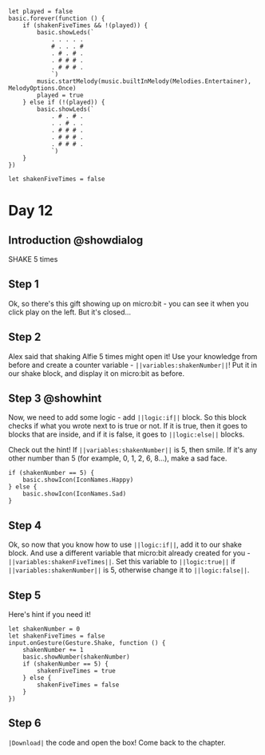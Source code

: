 ```customts
let played = false
basic.forever(function () {
    if (shakenFiveTimes && !(played)) {
        basic.showLeds(`
            . . . . .
            # . . . #
            . # . # .
            . # # # .
            . # # # .
            `)
        music.startMelody(music.builtInMelody(Melodies.Entertainer), MelodyOptions.Once)
        played = true
    } else if (!(played)) {
        basic.showLeds(`
            . # . # .
            . . # . .
            . # # # .
            . # # # .
            . # # # .
            `)
    }
})
```

```template
let shakenFiveTimes = false
```

# Day 12

## Introduction @showdialog

SHAKE 5 times

## Step 1

Ok, so there's this gift showing up on micro:bit - you can see it when you click play on the left. But it's closed...

## Step 2

Alex said that shaking Alfie 5 times might open it! Use your knowledge from before and create a counter variable - ``||variables:shakenNumber||``!
Put it in our shake block, and display it on micro:bit as before.

## Step 3 @showhint

Now, we need to add some logic - add ``||logic:if||`` block. So this block checks if what you wrote next to is true or not. If it is true, then it goes to blocks that are inside, and if it is false, it goes to ``||logic:else||`` blocks.

Check out the hint! If ``||variables:shakenNumber||`` is 5, then smile. If it's any other number than 5 (for example, 0, 1, 2, 6, 8...), make a sad face.

```block
if (shakenNumber == 5) {
    basic.showIcon(IconNames.Happy)
} else {
    basic.showIcon(IconNames.Sad)
}
```

## Step 4

Ok, so now that you know how to use ``||logic:if||``, add it to our shake block. And use a different variable that micro:bit already created for you -  ``||variables:shakenFiveTimes||``.
Set this variable to ``||logic:true||`` if ``||variables:shakenNumber||`` is 5, otherwise change it to ``||logic:false||``.

## Step 5

Here's hint if you need it!

```blocks
let shakenNumber = 0
let shakenFiveTimes = false
input.onGesture(Gesture.Shake, function () {
    shakenNumber += 1
    basic.showNumber(shakenNumber)
    if (shakenNumber == 5) {
        shakenFiveTimes = true
    } else {
        shakenFiveTimes = false
    }
})
```

## Step 6

``|Download|`` the code and open the box! Come back to the chapter.